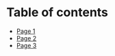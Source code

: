 # Table of contents

* [Page 1](00_Table_des_matiere.md)
* [Page 2](page-2.md)
* [Page 3](page-3.md)
